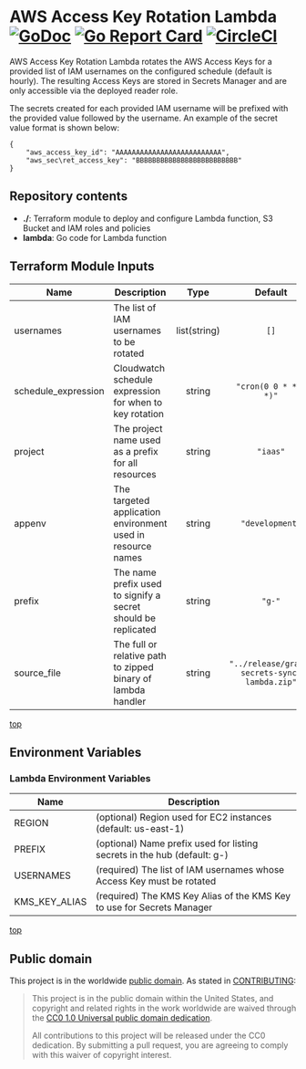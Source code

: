 # AWS Access Key Rotation Lambda [![GoDoc](https://godoc.org/github.com/GSA/aws-access-key-rotation-lambda?status.svg)](https://godoc.org/github.com/GSA/aws-access-key-rotation-lambda) [![Go Report Card](https://goreportcard.com/badge/gojp/goreportcard)](https://goreportcard.com/report/github.com/GSA/aws-access-key-rotation-lambda) [![CircleCI](https://circleci.com/gh/GSA/aws-access-key-rotation-lambda.svg?style=shield)](https://circleci.com/gh/GSA/aws-access-key-rotation-lambda)

AWS Access Key Rotation Lambda rotates the AWS Access Keys for a provided list of IAM usernames on the configured schedule (default is hourly). The resulting Access Keys are stored in Secrets Manager and are only accessible via the deployed reader role.

The secrets created for each provided IAM username will be prefixed with the provided value followed by the username. An example of the secret value format is shown below:

```
{
    "aws_access_key_id": "AAAAAAAAAAAAAAAAAAAAAAAAAA",
    "aws_sec\ret_access_key": "BBBBBBBBBBBBBBBBBBBBBBBBB"
}
```

## Repository contents

- **./**: Terraform module to deploy and configure Lambda function, S3 Bucket and IAM roles and policies
- **lambda**: Go code for Lambda function

## Terraform Module Inputs

| Name | Description | Type | Default | Required |
|------|-------------|:----:|:-----:|:-----:|
| usernames | The list of IAM usernames to be rotated | list(string) | `[]` | yes |
| schedule\_expression | Cloudwatch schedule expression for when to key rotation | string | `"cron(0 0 * * ? *)"` | no |
| project | The project name used as a prefix for all resources | string | `"iaas"` | no |
| appenv | The targeted application environment used in resource names | string | `"development"` | no |
| prefix | The name prefix used to signify a secret should be replicated | string | `"g-"` | no |
| source_file | The full or relative path to zipped binary of lambda handler | string | `"../release/grace-secrets-sync-lambda.zip"` | no |

[top](#top)

## Environment Variables

### Lambda Environment Variables

| Name                 | Description |
| -------------------- | ------------|
| REGION               | (optional) Region used for EC2 instances (default: us-east-1) |
| PREFIX               | (optional) Name prefix used for listing secrets in the hub (default: g-) |
| USERNAMES            | (required) The list of IAM usernames whose Access Key must be rotated |
| KMS_KEY_ALIAS        | (required) The KMS Key Alias of the KMS Key to use for Secrets Manager |

[top](#top)

## Public domain

This project is in the worldwide [public domain](LICENSE.md). As stated in [CONTRIBUTING](CONTRIBUTING.md):

> This project is in the public domain within the United States, and copyright and related rights in the work worldwide are waived through the [CC0 1.0 Universal public domain dedication](https://creativecommons.org/publicdomain/zero/1.0/).
>
> All contributions to this project will be released under the CC0 dedication. By submitting a pull request, you are agreeing to comply with this waiver of copyright interest.
